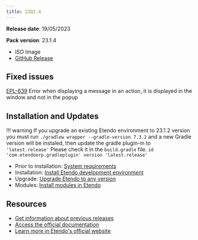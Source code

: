```yaml
---
title: 23Q1.4
---
```


**Release date**: 19/05/2023

**Pack version**: 23.1.4

- ISO Image
- [GitHub Release](https://github.com/etendosoftware/etendo_core/releases/tag/23.1.4)

## Fixed issues

[EPL-639](https://github.com/etendosoftware/etendo_core/issues/183) Error when displaying a message in an action, it is displayed in the window and not in the popup

## Installation and Updates

!!! warning
    If you upgrade an existing Etendo environment to 23.1.2 version you must run `./gradlew wrapper --gradle-version 7.3.2` and a new Gradle version will be instaled, then update the gradle plugin-in to `'latest.release'`
    Please check it in the `build.gradle` file.
    `id 'com.etendoerp.gradleplugin' version 'latest.release'`

- Prior to installation: [System requirements](/docs.etendo.software/legacy/technical-documentation/etendo-environment/requirements-and-tools/requirements)
- Installation: [Install Etendo development environment](https://docs.etendo.software/en/technical-documentation/etendo-environment/setup-and-upgrade/installation/install-etendo-development-environment)
- Upgrade: [Upgrade Etendo to any version](https://docs.etendo.software/en/technical-documentation/etendo-environment/setup-and-upgrade/installation/upgrade-etendo-to-any-version)
- Modules: [Install modules in Etendo](https://docs.etendo.software/en/technical-documentation/etendo-environment/setup-and-upgrade/modules/install-modules-in-etendo)

## Resources

- [Get information about previous releases](https://docs.etendo.software/en/Release-notes)
- [Access the official documentation](https://docs.etendo.software)
- [Learn more in Etendo's official website](https://etendo.software)
